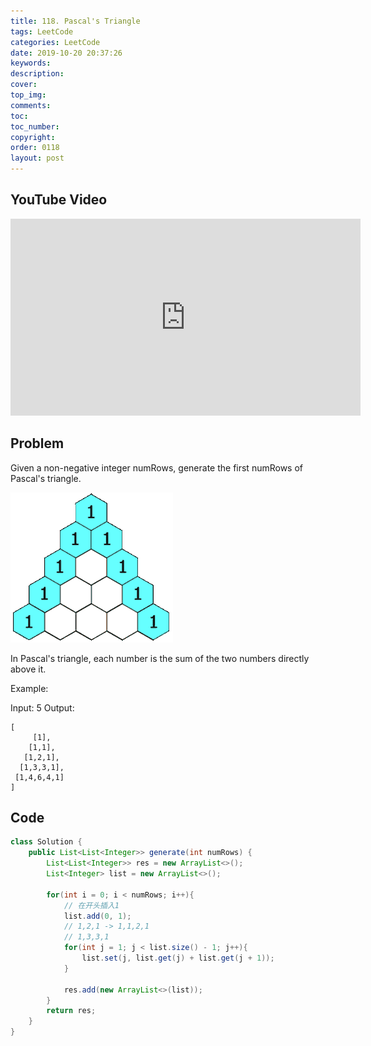 ```yaml
---
title: 118. Pascal's Triangle
tags: LeetCode
categories: LeetCode
date: 2019-10-20 20:37:26
keywords:
description:
cover:
top_img:
comments:
toc:
toc_number:
copyright:
order: 0118
layout: post
---
```


## YouTube Video

<iframe width="560" height="315" src="https://www.youtube.com/embed/QpLdVwe1hvs" frameborder="0" allow="accelerometer; autoplay; encrypted-media; gyroscope; picture-in-picture" allowfullscreen></iframe>

## Problem

Given a non-negative integer numRows, generate the first numRows of Pascal's triangle.

![image tooltip here](./assets/118.gif)

In Pascal's triangle, each number is the sum of the two numbers directly above it.

Example:

Input: 5
Output:

```
[
     [1],
    [1,1],
   [1,2,1],
  [1,3,3,1],
 [1,4,6,4,1]
]
```

## Code

```java
class Solution {
    public List<List<Integer>> generate(int numRows) {
        List<List<Integer>> res = new ArrayList<>();
        List<Integer> list = new ArrayList<>();

        for(int i = 0; i < numRows; i++){
            // 在开头插入1
            list.add(0, 1);
            // 1,2,1 -> 1,1,2,1
            // 1,3,3,1
            for(int j = 1; j < list.size() - 1; j++){
                list.set(j, list.get(j) + list.get(j + 1));
            }

            res.add(new ArrayList<>(list));
        }
        return res;
    }
}
```
